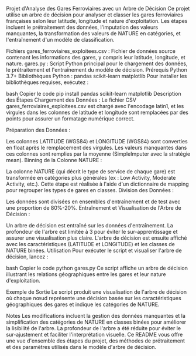 Projet d'Analyse des Gares Ferroviaires avec un Arbre de Décision
Ce projet utilise un arbre de décision pour analyser et classer les gares ferroviaires françaises selon leur latitude, longitude et nature d'exploitation. Les étapes incluent le prétraitement des données, l'imputation des valeurs manquantes, la transformation des valeurs de NATURE en catégories, et l'entraînement d'un modèle de classification.

Fichiers
gares_ferroviaires_exploitees.csv : Fichier de données source contenant les informations des gares, y compris leur latitude, longitude, et nature.
gares.py : Script Python principal pour le chargement des données, le prétraitement et l'entraînement du modèle de décision.
Prérequis
Python 3.7+
Bibliothèques Python :
pandas
scikit-learn
matplotlib
Pour installer les bibliothèques requises, exécutez :

bash
Copier le code
pip install pandas scikit-learn matplotlib
Description des Étapes
Chargement des Données : Le fichier CSV gares_ferroviaires_exploitees.csv est chargé avec l'encodage latin1, et les virgules dans les colonnes de latitude et longitude sont remplacées par des points pour assurer un formatage numérique correct.

Préparation des Données :

Les colonnes LATITUDE (WGS84) et LONGITUDE (WGS84) sont converties en float après le remplacement des virgules.
Les valeurs manquantes dans ces colonnes sont remplies par la moyenne (SimpleImputer avec la stratégie mean).
Binning de la Colonne NATURE :

La colonne NATURE (qui décrit le type de service de chaque gare) est transformée en catégories plus générales (ex : Low Activity, Moderate Activity, etc.).
Cette étape est réalisée à l'aide d'un dictionnaire de mapping pour regrouper les types de gares en classes.
Division des Données :

Les données sont divisées en ensembles d'entraînement et de test avec une proportion de 80%-20%.
Entraînement et Visualisation de l'Arbre de Décision :

Un arbre de décision est entraîné sur les données d'entraînement. La profondeur de l'arbre est limitée à 3 pour éviter le sur-apprentissage et assurer une visualisation plus claire.
L'arbre de décision est ensuite affiché avec les caractéristiques (LATITUDE et LONGITUDE) et les classes de NATURE binées.
Utilisation
Pour exécuter le script et visualiser l'arbre de décision, lancez :

bash
Copier le code
python gares.py
Ce script affiche un arbre de décision illustrant les relations géographiques entre les gares et leur nature d'exploitation.

Exemple de Sortie
Le script produit une visualisation de l'arbre de décision où chaque nœud représente une décision basée sur les caractéristiques géographiques des gares et indique les catégories de NATURE.

Notes
Les modifications incluent la gestion des données manquantes et la simplification des catégories de NATURE en classes binées pour améliorer la lisibilité de l'arbre.
La profondeur de l'arbre a été réduite pour éviter le sur-ajustement et faciliter l'interprétation visuelle.
Ce README vous offre une vue d'ensemble des étapes du projet, des méthodes de prétraitement et des paramètres utilisés dans le modèle d'arbre de décision.
